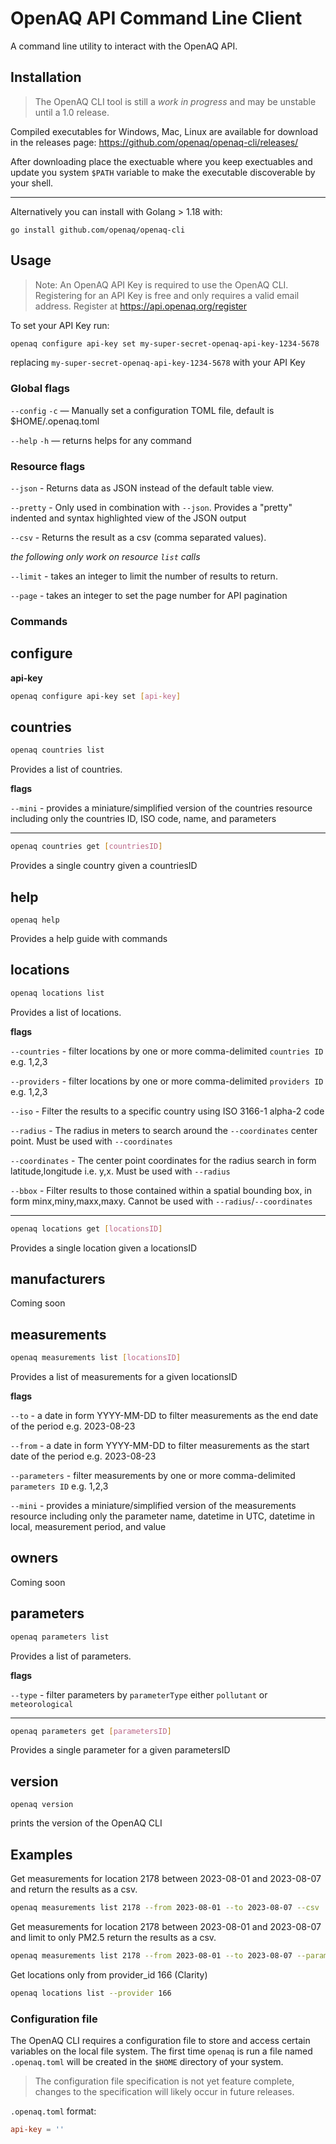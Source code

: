 
# OpenAQ API Command Line Client

A command line utility to interact with the OpenAQ API.


## Installation

> The OpenAQ CLI tool is still a *work in progress* and may be unstable until a 1.0 release. 

Compiled executables for Windows, Mac, Linux are available for download in the releases page: 
https://github.com/openaq/openaq-cli/releases/

After downloading place the exectuable where you keep exectuables and update you system `$PATH` variable to make the executable discoverable by your shell.

---

Alternatively you can install with Golang > 1.18 with:

```
go install github.com/openaq/openaq-cli
```



## Usage

> Note: An OpenAQ API Key is required to use the OpenAQ CLI. Registering for an API Key is free and only requires a valid email address. Register at https://api.openaq.org/register


To set your API Key run: 

```sh
openaq configure api-key set my-super-secret-openaq-api-key-1234-5678
```

replacing `my-super-secret-openaq-api-key-1234-5678` with your API Key


### Global flags

`--config` `-c` — Manually set a configuration TOML file, default is $HOME/.openaq.toml

`--help` `-h` — returns helps for any command

### Resource flags 

`--json` - Returns data as JSON instead of the default table view.

`--pretty` - Only used in combination with `--json`. Provides a "pretty" indented and syntax highlighted view of the JSON output

`--csv` - Returns the result as a csv (comma separated values).


_the following only work on resource `list` calls_

`--limit` - takes an integer to limit the number of results to return.

`--page` - takes an integer to set the page number for API pagination

### Commands

configure 
---
__api-key__

```sh
openaq configure api-key set [api-key]
```

countries
---
```sh
openaq countries list 
```

Provides a list of countries.


__flags__

`--mini` -  provides a miniature/simplified version of the countries resource including only the countries ID, ISO code, name, and parameters

---


```sh
openaq countries get [countriesID]
```

Provides a single country given a countriesID


help
---
```
openaq help
```

Provides a help guide with commands


locations
--- 


```sh
openaq locations list 
```

Provides a list of locations.

__flags__

`--countries` - filter locations by one or more comma-delimited `countries ID` e.g. 1,2,3

`--providers` - filter locations by one or more comma-delimited `providers ID` e.g. 1,2,3

`--iso` - Filter the results to a specific country using ISO 3166-1 alpha-2 code

`--radius` - The radius in meters to search around the `--coordinates` center point. Must be used with `--coordinates`

`--coordinates` - The center point coordinates for the radius search in form latitude,longitude i.e. y,x. Must be used with `--radius`

`--bbox` - Filter results to those contained within a spatial bounding box, in form minx,miny,maxx,maxy. Cannot be used with `--radius`/`--coordinates`

---

```sh
openaq locations get [locationsID]
```

Provides a single location given a locationsID


manufacturers
---

Coming soon

measurements
---

```sh
openaq measurements list [locationsID]
```

Provides a list of measurements for a given locationsID


__flags__

`--to` - a date in form YYYY-MM-DD to filter measurements as the end date of the period e.g. 2023-08-23

`--from` -  a date in form YYYY-MM-DD to filter measurements as the start date of the period e.g. 2023-08-23

`--parameters` - filter measurements by one or more comma-delimited `parameters ID` e.g. 1,2,3

`--mini` - provides a miniature/simplified version of the measurements resource including only the parameter name, datetime in UTC, datetime in local, measurement period, and value 


owners
---
Coming soon

parameters
---

```sh
openaq parameters list 
```
Provides a list of parameters.


__flags__

`--type` - filter parameters by `parameterType` either `pollutant` or `meteorological`


---


```sh
openaq parameters get [parametersID]
```
Provides a single parameter for a given parametersID


version 
---
```
openaq version
```

prints the version of the OpenAQ CLI


## Examples

Get measurements for location 2178 between 2023-08-01 and 2023-08-07 and return the results as a csv.

```sh
openaq measurements list 2178 --from 2023-08-01 --to 2023-08-07 --csv
```

Get measurements for location 2178 between 2023-08-01 and 2023-08-07 and limit to only PM2.5 return the results as a csv.

```sh
openaq measurements list 2178 --from 2023-08-01 --to 2023-08-07 --parameters 2 --csv
```

Get locations only from provider_id 166 (Clarity) 

```sh
openaq locations list --provider 166
```

### Configuration file

The OpenAQ CLI requires a configuration file to store and access certain variables on the local file system. The first time `openaq` is run a file named `.openaq.toml` will be created in the `$HOME` directory of your system.


> The configuration file specification is not yet feature complete, changes to the specification will likely occur in future releases.

`.openaq.toml` format:

```toml
api-key = ''
```


